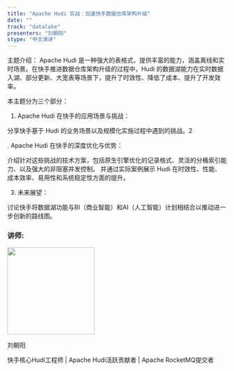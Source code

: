```yaml
---
title: "Apache Hudi 实战：加速快手数据仓库架构升级"
date: ""
track: "datalake"
presenters: "刘朝阳"
stype: "中文演讲"
---
```


主题介绍：
Apache Hudi 是一种强大的表格式，提供丰富的能力，涵盖离线和实时场景。在快手推进数据仓库架构升级的过程中，Hudi 的数据湖能力在实时数据入湖、部分更新、大宽表等场景下，提升了时效性、降低了成本、提升了开发效率。

本主题分为三个部分：

1. Apache Hudi 在快手的应用场景与挑战：

分享快手基于 Hudi 的业务场景以及规模化实施过程中遇到的挑战。2

. Apache Hudi 在快手的深度优化与优势：

介绍针对这些挑战的技术方案，包括原生引擎优化的记录格式、灵活的分桶索引能力、以及强大的非阻塞并发控制。
并通过实际案例展示 Hudi 在时效性、性能、成本效率、易用性和系统稳定性方面的提升。

3. 未来展望：

讨论快手将数据湖功能与BI（商业智能）和AI（人工智能）计划相结合以推动进一步创新的路线图。

### 讲师:

<img src="https://sessionize.com/image/8a30-400o400o1-DXZEDcKH4tBMugeSDeE4vj.jpg" width="200" /><br/>

刘朝阳

快手核心Hudi工程师 | Apache Hudi活跃贡献者 | Apache RocketMQ提交者

